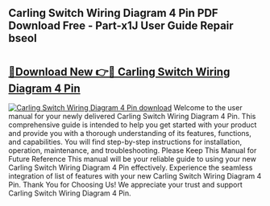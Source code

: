 ## Carling Switch Wiring Diagram 4 Pin PDF Download Free - Part-x1J User Guide Repair bseol

# <h2><a href="http://dfhsf2.blite.top/?on=Carling+Switch+Wiring+Diagram+4+Pin">🔗Download New 👉🔴 Carling Switch Wiring Diagram 4 Pin</a></h2>

[![Carling Switch Wiring Diagram 4 Pin download](https://i.imgur.com/lujVjoI.png)](http://dfhsf2.blite.top/?on=Carling+Switch+Wiring+Diagram+4+Pin)
Welcome to the user manual for your newly delivered Carling Switch Wiring Diagram 4 Pin. This comprehensive guide is intended to help you get started with your product and provide you with a thorough understanding of its features, functions, and capabilities. You will find step-by-step instructions for installation, operation, maintenance, and troubleshooting. Please Keep This Manual for Future Reference This manual will be your reliable guide to using your new Carling Switch Wiring Diagram 4 Pin effectively. Experience the seamless integration of list of features with your new Carling Switch Wiring Diagram 4 Pin. Thank You for Choosing Us! We appreciate your trust and support Carling Switch Wiring Diagram 4 Pin.
